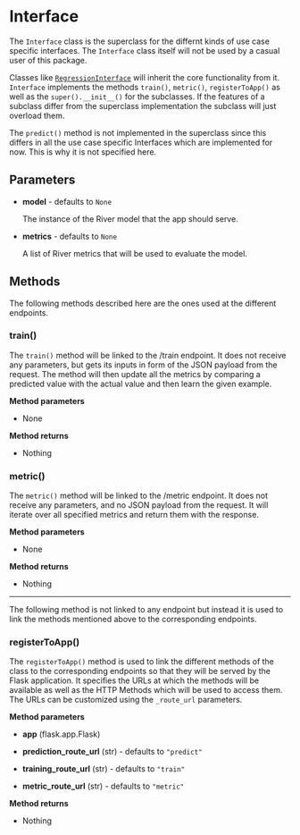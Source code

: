 # Interface
The `Interface` class is the superclass for the differnt kinds of use case specific interfaces. The `Interface` class itself will not be used by a casual user of this package. 

Classes like [`RegressionInterface`](RegressionInterface.md) will inherit the core functionality from it. `Interface` implements the methods `train()`, `metric()`, `registerToApp()` as well as the `super().__init__()` for the subclasses. If the features of a subclass differ from the superclass implementation the subclass will just overload them. 

The `predict()` method is not implemented in the superclass since this differs in all the use case specific Interfaces which are implemented for now. This is why it is not specified here.

## Parameters

- **model** - defaults to `None`

    The instance of the River model that the app should serve.

- **metrics** - defaults to `None`

    A list of River metrics that will be used to evaluate the model.

## Methods
The following methods described here are the ones used at the different endpoints.

### train()

The `train()` method will be linked to the /train endpoint. It does not receive any parameters, but gets its inputs in form of the JSON payload from the request. The method will then update all the metrics by comparing a predicted value with the actual value and then learn the given example. 

**Method parameters**

- None

**Method returns**

- Nothing

### metric()

The `metric()` method will be linked to the /metric endpoint. It does not receive any parameters, and no JSON payload from the request. It will iterate over all specified metrics and return them with the response. 

**Method parameters**

- None

**Method returns**

- Nothing

---
The following method is not linked to any endpoint but instead it is used to link the methods mentioned above to the corresponding endpoints.

### registerToApp()

The `registerToApp()` method is used to link the different methods of the class to the corresponding endpoints so that they will be served by the Flask application.
It specifies the URLs at which the methods will be available as well as the HTTP Methods which will be used to access them. The URLs can be customized using the `_route_url` parameters. 

**Method parameters**

- **app** (flask.app.Flask)

- **prediction_route_url** (str) - defaults to `"predict"`

- **training_route_url** (str) - defaults to `"train"`

- **metric_route_url** (str) - defaults to `"metric"`

**Method returns**

- Nothing
